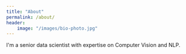 ```yaml
---
title: "About"
permalink: /about/
header:
	image: "/images/bio-photo.jpg"
---
```


I'm a senior data scientist with expertise on Computer Vision and NLP.